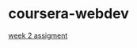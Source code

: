 # coursera-webdev

[week 2 assigment](https://aberrocampon.github.io/coursera-webdev/week2_assign/)
